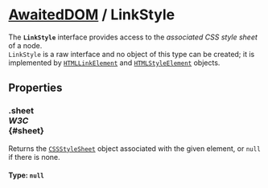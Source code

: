 # [AwaitedDOM](/docs/basic-interfaces/awaited-dom) <span>/</span> LinkStyle

<div class='overview'>The <code><strong>LinkStyle</strong></code> interface provides access to the <em>associated CSS style sheet</em> of a node.</div>

<div class='overview'><code>LinkStyle</code> is a raw interface and no object of this type can be created; it is implemented by <a href="/en-US/docs/Web/API/HTMLLinkElement" title="The HTMLLinkElement interface represents reference information for external resources and the relationship of those resources to a document and vice-versa (corresponds to <link> element; not to be confused with <a>, which is represented by HTMLAnchorElement). This object inherits all of the properties and methods of the HTMLElement interface."><code>HTMLLinkElement</code></a> and <a href="/en-US/docs/Web/API/HTMLStyleElement" title="The HTMLStyleElement interface represents a <style> element. It inherits properties and methods from its parent, HTMLElement, and from LinkStyle."><code>HTMLStyleElement</code></a> objects.</div>

## Properties

### .sheet <div class="specs"><i>W3C</i></div> {#sheet}

Returns the <a href="/en-US/docs/Web/API/CSSStyleSheet" title="The CSSStyleSheet interface represents a single CSS stylesheet, and lets you inspect and modify the list of rules contained in the stylesheet."><code>CSSStyleSheet</code></a> object associated with the given element, or <code>null
</code> if there is none.

#### **Type**: `null`

